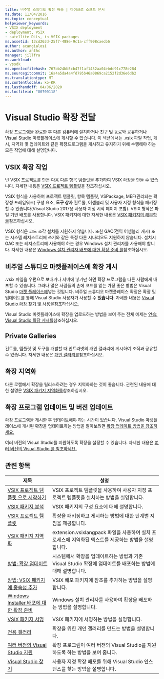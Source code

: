 ```yaml
---
title: 비주얼 스튜디오 확장 배송 | 마이크로 소프트 문서
ms.date: 11/04/2016
ms.topic: conceptual
helpviewer_keywords:
- VSIX deployment
- deployment, VSIX
- satellite DLLs, in VSIX packages
ms.assetid: 13cd263d-25f7-488e-9c1a-cff908caedb6
author: acangialosi
ms.author: anthc
manager: jillfra
ms.workload:
- vssdk
ms.openlocfilehash: 767bb24bb5cb47f1af1452aa04ebdc91c778e284
ms.sourcegitcommit: 16a4a5da4a4fd795b46a0869ca2152f2d36e6db2
ms.translationtype: MT
ms.contentlocale: ko-KR
ms.lasthandoff: 04/06/2020
ms.locfileid: "80700118"
---
```

# <a name="shipping-visual-studio-extensions"></a>Visual Studio 확장 전달
확장 프로그램을 완료한 후 다른 컴퓨터에 설치하거나 친구 및 동료와 공유하거나 Visual Studio 마켓플레이스에 게시할 수 있습니다. 이 섹션에서는 .vsix 파일 작업, 게시, 지역화 및 업데이트와 같은 확장프로그램을 게시하고 유지하기 위해 수행해야 하는 모든 작업에 대해 설명합니다.

## <a name="working-with-vsix-extensions"></a>VSIX 확장 작업
 빈 VSIX 프로젝트를 만든 다음 다른 항목 템플릿을 추가하여 VSIX 확장을 만들 수 있습니다. 자세한 내용은 [VSIX 프로젝트 템플릿](../extensibility/vsix-project-template.md)을 참조하십시오.

 VSIX 형식을 사용하여 프로젝트 템플릿, 항목 템플릿, VSPackage, MEF(관리되는 확장성 프레임워크) 구성 요소, **도구 상자** 컨트롤, 어셈블리 및 사용자 지정 형식을 패키징할 수 있습니다(Visual Studio 2017용 사용자 지정 시작 페이지 포함). VSIX 형식은 파일 기반 배포를 사용합니다. VSIX 패키지에 대한 자세한 내용은 [VSIX 패키지의 해부학을](../extensibility/anatomy-of-a-vsix-package.md)참조하십시오.

 VSIX 형식은 코드 조각 설치를 지원하지 않습니다. 또한 GAC(전역 어셈블리 캐시) 또는 시스템 레지스트리에 쓰기와 같은 특정 다른 시나리오도 지원하지 않습니다. 설치시 GAC 또는 레지스트리에 사용해야 하는 경우 Windows 설치 관리자를 사용해야 합니다. 자세한 내용은 [Windows 설치 관리자 배포에 대한 확장 준비 를](../extensibility/preparing-extensions-for-windows-installer-deployment.md)참조하십시오.

## <a name="publishing-your-extension-to-the-visual-studio-marketplace"></a>비주얼 스튜디오 마켓플레이스에 확장 게시
 .vsix 파일을 우편으로 보내거나 서버에 넣기만 하면 확장 프로그램을 다른 사람에게 배포할 수 있습니다. 그러나 많은 사람들의 손에 코드를 얻는 가장 좋은 방법은 Visual Studio [마켓 플레이스에](https://marketplace.visualstudio.com/vs)넣는 것입니다. 비주얼 스튜디오 마켓플레이스 확장은 확장 및 업데이트를 통해 Visual Studio 사용자가 사용할 수 **있습니다.** 자세한 내용은 [Visual Studio 확장 찾기 및 사용을](../ide/finding-and-using-visual-studio-extensions.md)참조하십시오.

 Visual Studio 마켓플레이스에 확장을 업로드하는 방법을 보여 주는 전체 예제는 [연습: Visual Studio 확장 게시를](../extensibility/walkthrough-publishing-a-visual-studio-extension.md)참조하십시오.

## <a name="private-galleries"></a>Private Galleries
 컨트롤, 템플릿 및 도구를 개발할 때 인트라넷의 개인 갤러리에 게시하여 조직과 공유할 수 있습니다. 자세한 내용은 [개인 갤러리를](../extensibility/private-galleries.md)참조하십시오.

## <a name="localizing-your-extension"></a>확장 지역화
 다른 로캘에서 확장을 릴리스하려는 경우 지역화하는 것이 좋습니다. 관련된 내용에 대한 설명은 [VSIX 패키지 지역화를](../extensibility/localizing-vsix-packages.md)참조하십시오.

## <a name="updating-and-versioning-your-extension"></a>확장 프로그램 업데이트 및 버전 업데이트
 확장 프로그램을 게시한 후 업데이트해야 하는 시간이 있습니다. Visual Studio 마켓플레이스에 게시된 확장을 업데이트하는 방법을 알아보려면 [확장 업데이트 방법을 참조하세요.](../extensibility/how-to-update-a-visual-studio-extension.md)

 여러 버전의 Visual Studio를 지원하도록 확장을 설정할 수 있습니다. 자세한 내용은 [여러 버전의 Visual Studio 를 참조하세요.](../extensibility/supporting-multiple-versions-of-visual-studio.md)

## <a name="related-topics"></a>관련 항목

|제목|설명|
|-----------|-----------------|
|[VSIX 프로젝트 템플릿 으로 시작하기](../extensibility/getting-started-with-the-vsix-project-template.md)|VSIX 프로젝트 템플릿을 사용하여 사용자 지정 프로젝트 템플릿을 설치하는 방법을 설명합니다.|
|[VSIX 패키지 분석](../extensibility/anatomy-of-a-vsix-package.md)|VSIX 패키지의 구성 요소에 대해 설명합니다.|
|[VSIX 프로젝트 템플릿](../extensibility/vsix-project-template.md)|확장을 패키징하고 게시하는 방법에 대한 단계별 지침을 제공합니다.|
|[VSIX 패키지 지역화](../extensibility/localizing-vsix-packages.md)|extension.vsixlangpack 파일을 사용하여 설치 프로세스에 지역화된 텍스트를 제공하는 방법을 설명합니다.|
|[방법: 확장 업데이트](../extensibility/how-to-update-a-visual-studio-extension.md)|시스템에서 확장을 업데이트하는 방법과 기존 Visual Studio 확장에 업데이트를 배포하는 방법에 대해 설명합니다.|
|[방법: VSIX 패키지에 종속성 추가](../extensibility/how-to-add-a-dependency-to-a-vsix-package.md)|VSIX 배포 패키지에 참조를 추가하는 방법을 설명합니다.|
|[Windows Installer 배포에 대한 확장 준비](../extensibility/preparing-extensions-for-windows-installer-deployment.md)|Windows 설치 관리자를 사용하여 확장을 배포하는 방법을 설명합니다.|
|[VSIX 패키지 서명](../extensibility/signing-vsix-packages.md)|VSIX 패키지에 서명하는 방법을 설명합니다.|
|[전용 갤러리](../extensibility/private-galleries.md)|확장을 위한 개인 갤러리를 만드는 방법을 설명합니다.|
|[여러 버전의 Visual Studio 지원](../extensibility/supporting-multiple-versions-of-visual-studio.md)|확장 프로그램이 여러 버전의 Visual Studio를 지원하도록 하는 방법을 보여 줍니다.|
|[Visual Studio 찾기](locating-visual-studio.md)|사용자 지정 확장 배포를 위해 Visual Studio 인스턴스를 찾는 방법을 설명합니다.|
